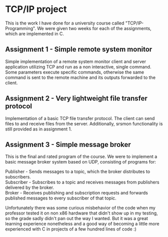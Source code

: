 # TCP/IP project

This is the work I have done for a university course called "TCP/IP-Programming". We were given two weeks for each of the assignments, which are implemented in C.


## Assignment 1 - Simple remote system monitor

Simple implementation of a remote system monitor client and server application utilizing TCP and run as a non interactive, single command. Some parameters execute specific commands, otherwise the same command is sent to the remote machine and its outputs forwarded to the client.


## Assignment 2 - Very lightweight file transfer protocol

Implementation of a basic TCP file transfer protocol. The client can send files to and receive files from the server. Additionally, srsmon functionality is still provided as in assignment 1.


## Assignment 3 - Simple message broker

This is the final and rated program of the course. We were to implement a basic message broker system based on UDP, consisting of programs for:

Publisher - Sends messages to a topic, which the broker distributes to subscribers.  
Subscriber - Subscribes to a topic and receives messages from publishers delivered by the broker.  
Broker - Receives publishing and subscription requests and forwards published messages to every subscriber of that topic.


Unfortunately there was some curious misbehavior of the code when my professor tested it on non x86 hardware that didn't show up in my testing, so the grade sadly didn't pan out the way I wanted.
But it was a great learning experience nonetheless and a good way of becoming a little more experienced with C in projects of a few hundred lines of code :)
